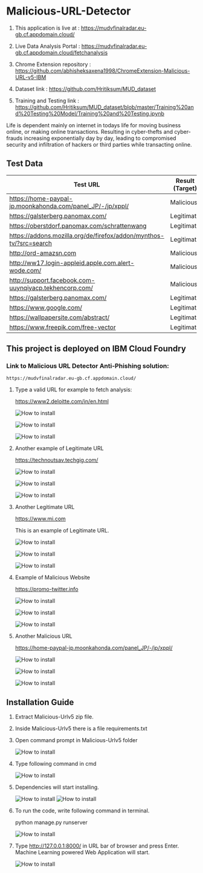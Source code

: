 # Malicious-URL-Detector

1. This application is live at : https://mudvfinalradar.eu-gb.cf.appdomain.cloud/

2. Live Data Analysis Portal : https://mudvfinalradar.eu-gb.cf.appdomain.cloud/fetchanalysis

3. Chrome Extension repository : https://github.com/abhisheksaxena1998/ChromeExtension-Malicious-URL-v5-IBM

4. Dataset link : https://github.com/Hritiksum/MUD_dataset

5. Training and Testing link : https://github.com/Hritiksum/MUD_dataset/blob/master/Training%20and%20Testing%20Model/Training%20and%20Testing.ipynb

Life is dependent mainly on internet in todays life for moving business online, or making online transactions. Resulting in cyber-thefts and cyber-frauds increasing exponentially day by day, leading to compromised security and infiltration of hackers or third parties while transacting online.

## Test Data

Test URL | Result (Target)
------------ | -------------
https://home-paypal-jp.moonkahonda.com/panel_JP/-/jp/xppl/ | Malicious
https://galsterberg.panomax.com/ | Legitimate
https://oberstdorf.panomax.com/schrattenwang | Legitimate
https://addons.mozilla.org/de/firefox/addon/mynthos-tv/?src=search | Legitimate
http://ord-amazsn.com | Malicious
http://ww17.login-appleid.apple.com.alert-wode.com/ | Malicious
http://support.facebook.com-uuynqiyacp.tekhencorp.com/ | Malicious
https://galsterberg.panomax.com/ | Legitimate
https://www.google.com/ | Legitimate
https://wallpapersite.com/abstract/ | Legitimate
https://www.freepik.com/free-vector | Legitimate

## This project is deployed on IBM Cloud Foundry

### Link to Malicious URL Detector Anti-Phishing solution:
    https://mudvfinalradar.eu-gb.cf.appdomain.cloud/

1.	Type a valid URL for example to fetch analysis:
    
    https://www2.deloitte.com/in/en.html
    
    ![How to install](/Images/img9.png)
    
    ![How to install](/Images/img91.png)
    
    ![How to install](/Images/img92.png)
    
    
2.	Another example of Legitimate URL

    https://technoutsav.techgig.com/
    
    ![How to install](/Images/img8.png)
    
    ![How to install](/Images/img81.png)
    
    ![How to install](/Images/img82.png)
    
3.	Another Legitimate URL

    https://www.mi.com

    This is an example of Legitimate URL.
    
    ![How to install](/Images/img7.png)
    
    ![How to install](/Images/img71.png)
    
    ![How to install](/Images/img72.png)
    
4.	Example of Malicious Website

    https://promo-twitter.info
    
    ![How to install](/Images/img10.png)
    
    ![How to install](/Images/img101.png)
    
    ![How to install](/Images/img102.png)
    
5.	Another Malicious URL

    https://home-paypal-jp.moonkahonda.com/panel_JP/-/jp/xppl/
    
    ![How to install](/Images/img11.png)
    
    ![How to install](/Images/img111.png)
    
    ![How to install](/Images/img112.png)

## Installation Guide

1.	Extract Malicious-Urlv5 zip file.
2.	Inside Malicious-Urlv5 there is a file requirements.txt
3.	Open command prompt in Malicious-Urlv5 folder

    ![How to install](/Images/img1.png)

4.  Type following command in cmd

    ![How to install](/Images/img2.png)
    
5.  Dependencies will start installing.  

    ![How to install](/Images/img3.png)
    ![How to install](/Images/img4.png)

6.	To run the code, write following command in terminal.

    python manage.py runserver
    
    ![How to install](/Images/img5.png)
    
7.	Type http://127.0.0.1:8000/ in URL bar of browser and press Enter. Machine Learning powered Web                 Application will start.    

    ![How to install](/Images/img6.png)
    
